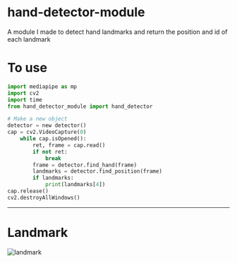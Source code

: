 # hand-detector-module
A module I made to detect hand landmarks and return the position and id of each landmark
# To use 
```python
import mediapipe as mp
import cv2
import time
from hand_detector_module import hand_detector

# Make a new object
detector = new detector()
cap = cv2.VideoCapture(0)
    while cap.isOpened():
        ret, frame = cap.read()
        if not ret:
            break
        frame = detector.find_hand(frame)
        landmarks = detector.find_position(frame)
        if landmarks:
            print(landmarks[4])
cap.release()
cv2.destroyAllWindows()
```
------------------
# Landmark
![landmark](https://www.researchgate.net/publication/361422439/figure/fig3/AS:1179066128441346@1658122679537/MediaPipe-hand-landmarks-46.png)
